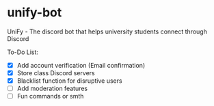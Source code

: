 # unify-bot
UniFy - The discord bot that helps university students connect through Discord

To-Do List:
- [x] Add account verification (Email confirmation)
- [x] Store class Discord servers
- [x] Blacklist function for disruptive users
- [ ] Add moderation features
- [ ] Fun commands or smth
